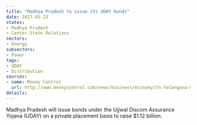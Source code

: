 ```yaml
---
title: "Madhya Pradesh to issue its UDAY bonds"
date: 2017-03-23
states:
- Madhya Pradesh
- Center-State Relations
sectors:
- Energy
subsectors:
- Power
tags:
- UDAY
- Distribution
sources:
- name: Money Control
  url: http://www.moneycontrol.com/news/business/economy/tn-telangana-mp-to-issue-uday-bonds-worth-rs-18107-crore-2242485.html
details:
---
```


Madhya Pradesh will issue bonds under the Ujjwal Discom Assurance Yojana (UDAY) on a private placement basis to raise $1.12 billion.
